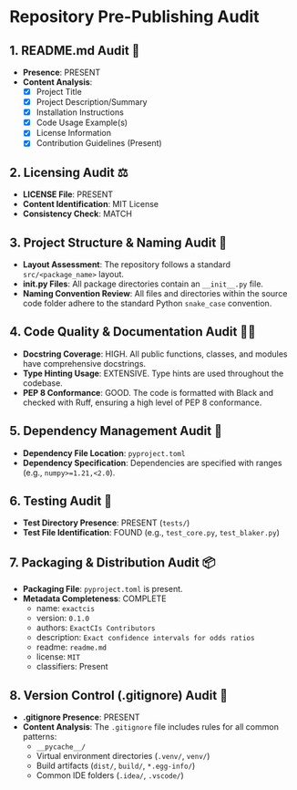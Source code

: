 # Repository Pre-Publishing Audit

## 1. README.md Audit 📝
- **Presence**: PRESENT
- **Content Analysis**:
    - [x] Project Title
    - [x] Project Description/Summary
    - [x] Installation Instructions
    - [x] Code Usage Example(s)
    - [x] License Information
    - [x] Contribution Guidelines (Present)

## 2. Licensing Audit ⚖️
- **LICENSE File**: PRESENT
- **Content Identification**: MIT License
- **Consistency Check**: MATCH

## 3. Project Structure & Naming Audit 📂
- **Layout Assessment**: The repository follows a standard `src/<package_name>` layout.
- **__init__.py Files**: All package directories contain an `__init__.py` file.
- **Naming Convention Review**: All files and directories within the source code folder adhere to the standard Python `snake_case` convention.

## 4. Code Quality & Documentation Audit 🧑‍💻
- **Docstring Coverage**: HIGH. All public functions, classes, and modules have comprehensive docstrings.
- **Type Hinting Usage**: EXTENSIVE. Type hints are used throughout the codebase.
- **PEP 8 Conformance**: GOOD. The code is formatted with Black and checked with Ruff, ensuring a high level of PEP 8 conformance.

## 5. Dependency Management Audit 🔗
- **Dependency File Location**: `pyproject.toml`
- **Dependency Specification**: Dependencies are specified with ranges (e.g., `numpy>=1.21,<2.0`).

## 6. Testing Audit 🧪
- **Test Directory Presence**: PRESENT (`tests/`)
- **Test File Identification**: FOUND (e.g., `test_core.py`, `test_blaker.py`)

## 7. Packaging & Distribution Audit 📦
- **Packaging File**: `pyproject.toml` is present.
- **Metadata Completeness**: COMPLETE
    - name: `exactcis`
    - version: `0.1.0`
    - authors: `ExactCIs Contributors`
    - description: `Exact confidence intervals for odds ratios`
    - readme: `readme.md`
    - license: `MIT`
    - classifiers: Present

## 8. Version Control (.gitignore) Audit 🌿
- **.gitignore Presence**: PRESENT
- **Content Analysis**: The `.gitignore` file includes rules for all common patterns:
    - `__pycache__/`
    - Virtual environment directories (`.venv/`, `venv/`)
    - Build artifacts (`dist/`, `build/`, `*.egg-info/`)
    - Common IDE folders (`.idea/`, `.vscode/`)
